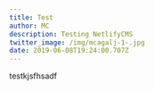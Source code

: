 ```yaml
---
title: Test
author: MC
description: Testing NetlifyCMS
twitter_image: /img/mcagalj-1-.jpg
date: 2019-06-08T19:24:00.707Z
---
```

testkjsfhsadf
